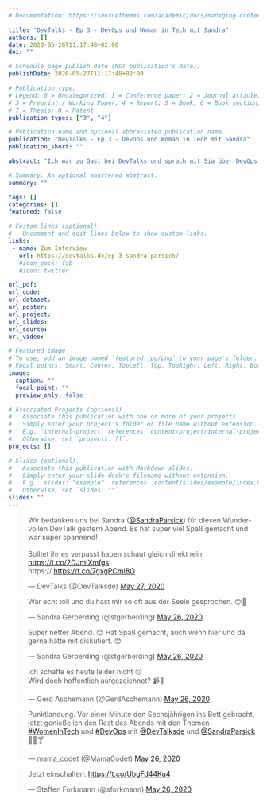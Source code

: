 ```yaml
---
# Documentation: https://sourcethemes.com/academic/docs/managing-content/

title: "DevTalks - Ep 3 - DevOps und Woman in Tech mit Sandra"
authors: []
date: 2020-05-26T11:17:48+02:00
doi: ""

# Schedule page publish date (NOT publication's date).
publishDate: 2020-05-27T11:17:48+02:00

# Publication type.
# Legend: 0 = Uncategorized; 1 = Conference paper; 2 = Journal article;
# 3 = Preprint / Working Paper; 4 = Report; 5 = Book; 6 = Book section;
# 7 = Thesis; 8 = Patent
publication_types: ["3", "4"]

# Publication name and optional abbreviated publication name.
publication: "DevTalks - Ep 3 - DevOps und Woman in Tech mit Sandra"
publication_short: ""

abstract: "Ich war zu Gast bei DevTalks und sprach mit Sia über DevOps und Woman in Tech"

# Summary. An optional shortened abstract.
summary: ""

tags: []
categories: []
featured: false

# Custom links (optional).
#   Uncomment and edit lines below to show custom links.
links:
 - name: Zum Interview
   url: https://devtalks.de/ep-3-sandra-parsick/
   #icon_pack: fab
   #icon: twitter

url_pdf:
url_code:
url_dataset:
url_poster:
url_project:
url_slides:
url_source:
url_video:

# Featured image
# To use, add an image named `featured.jpg/png` to your page's folder.
# Focal points: Smart, Center, TopLeft, Top, TopRight, Left, Right, BottomLeft, Bottom, BottomRight.
image:
  caption: ""
  focal_point: ""
  preview_only: false

# Associated Projects (optional).
#   Associate this publication with one or more of your projects.
#   Simply enter your project's folder or file name without extension.
#   E.g. `internal-project` references `content/project/internal-project/index.md`.
#   Otherwise, set `projects: []`.
projects: []

# Slides (optional).
#   Associate this publication with Markdown slides.
#   Simply enter your slide deck's filename without extension.
#   E.g. `slides: "example"` references `content/slides/example/index.md`.
#   Otherwise, set `slides: ""`.
slides: ""
---
```

<blockquote class="twitter-tweet" data-partner="tweetdeck"><p lang="de" dir="ltr">Wir bedanken uns bei Sandra (<a href="https://twitter.com/SandraParsick?ref_src=twsrc%5Etfw">@SandraParsick</a>) für diesen Wundervollen DevTalk gestern Abend. Es hat super viel Spaß gemacht und war super spannend!<br><br>Solltet ihr es verpasst haben schaut gleich direkt rein <a href="https://t.co/2DJmIXmfgs">https://t.co/2DJmIXmfgs</a><br>https:// <a href="https://t.co/7gxgPCmI8O">https://t.co/7gxgPCmI8O</a></p>&mdash; DevTalks (@DevTalksde) <a href="https://twitter.com/DevTalksde/status/1265670070841348097?ref_src=twsrc%5Etfw">May 27, 2020</a></blockquote>
<script async src="https://platform.twitter.com/widgets.js" charset="utf-8"></script>

<blockquote class="twitter-tweet" data-partner="tweetdeck"><p lang="de" dir="ltr">War echt toll und du hast mir so oft aus der Seele gesprochen. 😊😬</p>&mdash; Sandra Gerberding (@stgerberding) <a href="https://twitter.com/stgerberding/status/1265398687926288384?ref_src=twsrc%5Etfw">May 26, 2020</a></blockquote>
<script async src="https://platform.twitter.com/widgets.js" charset="utf-8"></script>

<blockquote class="twitter-tweet" data-partner="tweetdeck"><p lang="de" dir="ltr">Super netter Abend. 😊 Hat Spaß gemacht, auch wenn hier und da gerne hätte mit diskutiert. 😊</p>&mdash; Sandra Gerberding (@stgerberding) <a href="https://twitter.com/stgerberding/status/1265395149506568197?ref_src=twsrc%5Etfw">May 26, 2020</a></blockquote>
<script async src="https://platform.twitter.com/widgets.js" charset="utf-8"></script>

<blockquote class="twitter-tweet" data-partner="tweetdeck"><p lang="de" dir="ltr">Ich schaffe es heute leider nicht 😕<br>Wird doch hoffentlich aufgezeichnet? 📹📀</p>&mdash; Gerd Aschemann (@GerdAschemann) <a href="https://twitter.com/GerdAschemann/status/1265364427324493826?ref_src=twsrc%5Etfw">May 26, 2020</a></blockquote>
<script async src="https://platform.twitter.com/widgets.js" charset="utf-8"></script>

<blockquote class="twitter-tweet" data-partner="tweetdeck"><p lang="de" dir="ltr">Punktlandung. Vor einer Minute den Sechsjährigen ins Bett gebracht, jetzt genieße ich den Rest des Abends mit den Themen <a href="https://twitter.com/hashtag/WomenInTech?src=hash&amp;ref_src=twsrc%5Etfw">#WomenInTech</a> und <a href="https://twitter.com/hashtag/DevOps?src=hash&amp;ref_src=twsrc%5Etfw">#DevOps</a> mit <a href="https://twitter.com/DevTalksde?ref_src=twsrc%5Etfw">@DevTalksde</a> und <a href="https://twitter.com/SandraParsick?ref_src=twsrc%5Etfw">@SandraParsick</a> 👩‍💻🍸</p>&mdash; mama_codet (@MamaCodet) <a href="https://twitter.com/MamaCodet/status/1265359101007212544?ref_src=twsrc%5Etfw">May 26, 2020</a></blockquote>
<script async src="https://platform.twitter.com/widgets.js" charset="utf-8"></script>

<blockquote class="twitter-tweet" data-partner="tweetdeck"><p lang="de" dir="ltr">Jetzt einschalten: <a href="https://t.co/UbgFd44Ku4">https://t.co/UbgFd44Ku4</a></p>&mdash; Steffen Forkmann (@sforkmann) <a href="https://twitter.com/sforkmann/status/1265358146643668993?ref_src=twsrc%5Etfw">May 26, 2020</a></blockquote>
<script async src="https://platform.twitter.com/widgets.js" charset="utf-8"></script>
